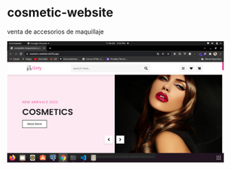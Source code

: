 # cosmetic-website
venta de accesorios de maquillaje

<img src='https://github.com/Josimar-Victoria/cosmetic-website/blob/main/images/Captura%20de%20pantalla%20de%202021-12-11%2016-23-10.png?raw=true' alt='img'/>

